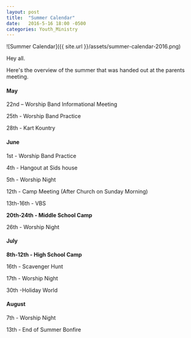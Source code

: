 ```yaml
---
layout: post
title:  "Summer Calendar"
date:   2016-5-16 18:00 -0500
categories: Youth_Ministry
---
```


![Summer Calendar]({{ site.url }}/assets/summer-calendar-2016.png)

Hey all.

Here's the overview of the summer that was handed out at the parents meeting.

#### May
22nd – Worship Band Informational Meeting

25th - Worship Band Practice

28th - Kart Kountry

#### June
1st	- Worship Band Practice

4th	- Hangout at Sids house

5th	- Worship Night

12th - Camp Meeting (After Church on Sunday Morning)

13th-16th - VBS

**20th-24th	- Middle School Camp**

26th - Worship Night

#### July

**8th-12th - High School Camp**

16th - Scavenger Hunt

17th - Worship Night

30th -Holiday World

#### August

7th - Worship Night

13th - End of Summer Bonfire